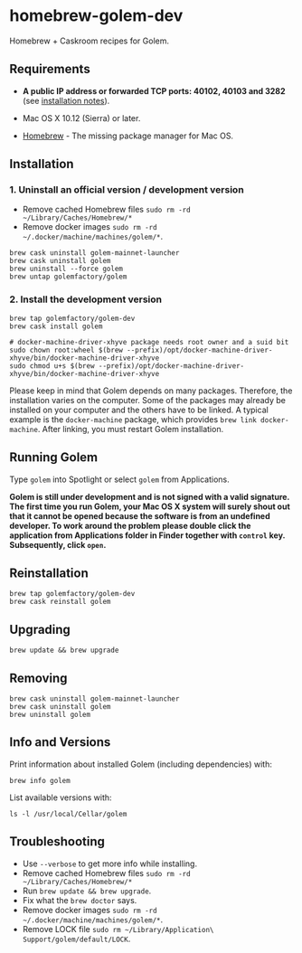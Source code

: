 homebrew-golem-dev
=================

Homebrew + Caskroom recipes for Golem.

## Requirements
- __A public IP address or forwarded TCP ports: 40102, 40103 and 3282__ (see [installation notes](https://github.com/golemfactory/golem/wiki/Installation)).

- Mac OS X 10.12 (Sierra) or later.

- [Homebrew](https://brew.sh/) - The missing package manager for Mac OS.

## Installation

### 1. Uninstall an official version / development version
* Remove cached Homebrew files `sudo rm -rd ~/Library/Caches/Homebrew/*`
* Remove docker images `sudo rm -rd ~/.docker/machine/machines/golem/*`.
```
brew cask uninstall golem-mainnet-launcher
brew cask uninstall golem
brew uninstall --force golem
brew untap golemfactory/golem
```

### 2. Install the development version
```
brew tap golemfactory/golem-dev
brew cask install golem

# docker-machine-driver-xhyve package needs root owner and a suid bit
sudo chown root:wheel $(brew --prefix)/opt/docker-machine-driver-xhyve/bin/docker-machine-driver-xhyve
sudo chmod u+s $(brew --prefix)/opt/docker-machine-driver-xhyve/bin/docker-machine-driver-xhyve
```
Please keep in mind that Golem depends on many packages. Therefore, the installation varies on the computer. Some of the packages may already be installed on your computer and the others have to be linked. A typical example is the `docker-machine` package, which provides `brew link docker-machine`. After linking, you must restart Golem installation.

## Running Golem
Type `golem` into Spotlight or select `golem` from Applications.

__Golem is still under development and is not signed with a valid signature.
The first time you run Golem, your Mac OS X system will surely shout out that it cannot be opened because the software is from an undefined developer. To work around the problem please double click the application from Applications folder in Finder together with `control` key. Subsequently, click `open`.__

## Reinstallation
```
brew tap golemfactory/golem-dev
brew cask reinstall golem
```

## Upgrading
```
brew update && brew upgrade
```

## Removing
```
brew cask uninstall golem-mainnet-launcher
brew cask uninstall golem
brew uninstall golem
```

## Info and Versions
Print information about installed Golem (including dependencies) with:
```
brew info golem
```

List available versions with:
```
ls -l /usr/local/Cellar/golem
```

## Troubleshooting

* Use `--verbose` to get more info while installing.
* Remove cached Homebrew files `sudo rm -rd ~/Library/Caches/Homebrew/*`
* Run `brew update && brew upgrade`.
* Fix what the `brew doctor` says.
* Remove docker images `sudo rm -rd ~/.docker/machine/machines/golem/*`.
* Remove LOCK file `sudo rm ~/Library/Application\ Support/golem/default/LOCK`.
